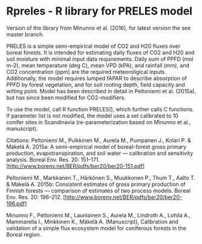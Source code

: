 # Rpreles - R library for PRELES model

Version of the library from Minunno et al. (2016), for latest version the see master branch.

PRELES is a simple semi-empirical model of CO2 and H20 fluxes over boreal forests. It is intended for estimating daily fluxes of CO2 and H20 and soil moisture with minimal input data requirements. Daily sum of PPFD (mol m-2), mean temperature (deg C), mean VPD (kPA), and rainfall (mm), and CO2 concentration (ppm) are the required meteoroligical inputs. Additionally, the model requires lumped fAPAR to describe absorption of PPFD by forest vegetation, and for soil rooting depth, field capacity and wilting point.
Model has been described in detail in Peltoniemi et al. (2015a), but has since been modified for CO2-modifiers. 

To use the model, call R function PRELES(), which further calls C functions. If parameter list is not modified, the model uses a set calibrated to 10 conifer sites in Scandinavia (re-parameterization based on Minunno et al., manuscript).

Citations: 
Peltoniemi M., Pulkkinen M., Aurela M., Pumpanen J., Kolari P. & Mäkelä A. 2015a: A semi-empirical model of boreal-forest gross primary production, evapotranspiration, and soil water — calibration and sensitivity analysis. Boreal Env. Res. 20: 151–171. [http://www.borenv.net/BER/pdfs/ber20/ber20-151.pdf]

Peltoniemi M., Markkanen T., Härkönen S., Muukkonen P., Thum T., Aalto T. & Mäkelä A. 2015b: Consistent estimates of gross primary production of Finnish forests — comparison of estimates of two process models. Boreal Env. Res. 20: 196–212. [http://www.borenv.net/BER/pdfs/ber20/ber20-196.pdf]

Minunno F., Peltoniemi M., Launiainen S., Aurela M., Lindroth A., Lohila A., Mammarella I., Minkkinen K., Mäkelä A. (Manuscript), Calibration and validation of a simple flux ecosystem model for coniferous forests in the Boreal region.



